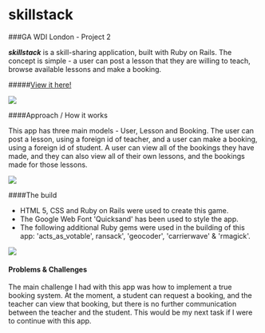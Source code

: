 # skillstack

###GA WDI London - Project 2

***skillstack*** is a skill-sharing application, built with Ruby on Rails. The concept is simple - a user can post a lesson that they are willing to teach, browse available lessons and make a booking. 

#####[View it here!](#)

![](/Users/emilyisacke/DWI/second-project/skillstack/app/assets/images/skillstack-readme.jpg)

####Approach / How it works

This app has three main models - User, Lesson and Booking. The user can post a lesson, using a foreign id of teacher, and a user can make a booking, using a foreign id of student. A user can view all of the bookings they have made, and they can also view all of their own lessons, and the bookings made for those lessons. 

![](/Users/emilyisacke/DWI/second-project/skillstack/app/assets/images/skillstack-readme2.jpg)

####The build

* HTML 5, CSS and Ruby on Rails were used to create this game. 
* The Google Web Font 'Quicksand' has been used to style the app.
* The following additional Ruby gems were used in the building of this app: 'acts_as_votable', ransack', 'geocoder', 'carrierwave' & 'rmagick'.

![](/Users/emilyisacke/DWI/second-project/skillstack/app/assets/images/skillstack-readme3.jpg)

#### Problems & Challenges

The main challenge I had with this app was how to implement a true booking system. At the moment, a student can request a booking, and the teacher can view that booking, but there is no further communication between the teacher and the student. This would be my next task if I were to continue with this app. 



